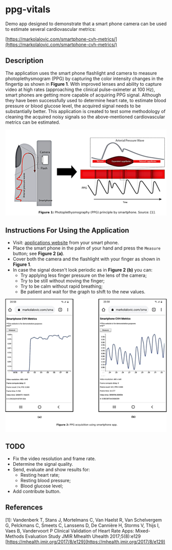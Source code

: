 # ppg-vitals

Demo app designed to demonstrate that a smart phone camera can be used to estimate several cardiovascular metrics:

[https://markolalovic.com/smartphone-cvh-metrics/](https://markolalovic.com/smartphone-cvh-metrics/)

## Description

The application uses the smart phone flashlight and camera to measure photoplethysmogram (PPG) by capturing the color intensity changes in the fingertip as shown in **Figure 1**. With improved lenses and ability to capture video at high rates (approaching the clinical pulse-oximeter at 100 Hz), smart phones are getting more capable of acquiring PPG signal. Although they have been successfully used to determine heart rate, to estimate blood pressure or blood glucose level, the acquired signal needs to be substantially better. This application is created to test some methodology of cleaning the acquired noisy signals so the above-mentioned cardiovascular metrics can be estimated.

<img src="figures/principle.png" alt="PPG principle by smart phone.">

## Instructions For Using the Application

- Visit: [applications website](https://markolalovic.com/smartphone-cvh-metrics/)
 from your smart phone.
- Place the smart phone in the palm of your hand and press the `Measure` button; see **Figure 2 (a)**.
- Cover both the camera and the flashlight with your finger as shown in **Figure 1**.
- In case the signal doesn't look periodic as in **Figure 2 (b)** you can:
    - Try applying less finger pressure on the lens of the camera;
    - Try to be still without moving the finger;
    - Try to be calm without rapid breathing;
    - Be patient and wait for the graph to shift to the new values.

<img src="figures/app.png" alt="PPG acquisition using smart phone app.">


## TODO
- Fix the video resolution and frame rate.
- Determine the signal quality.
- Send, evaluate and show results for:
    - Resting heart rate;
    - Resting blood pressure;
    - Blood glucose level;
- Add contribute button.

## References
[1]: Vandenberk T, Stans J, Mortelmans C, Van Haelst R, Van Schelvergem G, Pelckmans C, Smeets C, Lanssens D, De Cannière H, Storms V, Thijs I, Vaes B, Vandervoort P
Clinical Validation of Heart Rate Apps: Mixed-Methods Evaluation Study
JMIR Mhealth Uhealth 2017;5(8):e129
[https://mhealth.jmir.org/2017/8/e129](https://mhealth.jmir.org/2017/8/e129)
